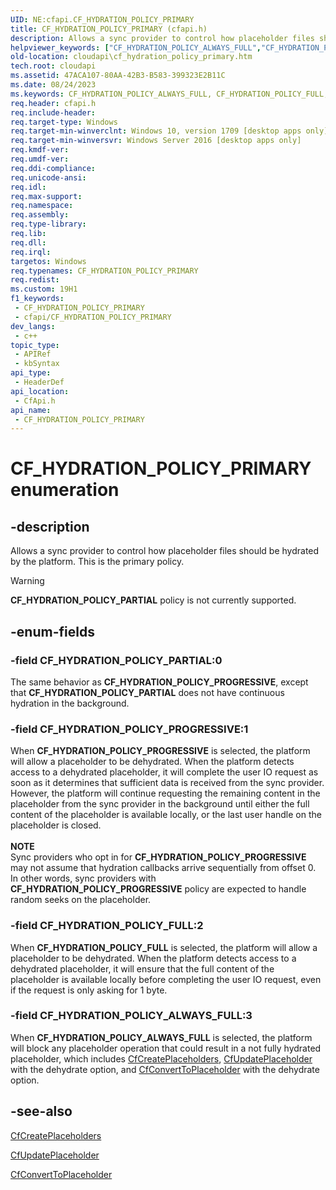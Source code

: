 ```yaml
---
UID: NE:cfapi.CF_HYDRATION_POLICY_PRIMARY
title: CF_HYDRATION_POLICY_PRIMARY (cfapi.h)
description: Allows a sync provider to control how placeholder files should be hydrated by the platform. This is the primary policy.
helpviewer_keywords: ["CF_HYDRATION_POLICY_ALWAYS_FULL","CF_HYDRATION_POLICY_FULL","CF_HYDRATION_POLICY_PARTIAL","CF_HYDRATION_POLICY_PRIMARY","CF_HYDRATION_POLICY_PRIMARY enumeration","CF_HYDRATION_POLICY_PROGRESSIVE","cfapi/CF_HYDRATION_POLICY_ALWAYS_FULL","cfapi/CF_HYDRATION_POLICY_FULL","cfapi/CF_HYDRATION_POLICY_PARTIAL","cfapi/CF_HYDRATION_POLICY_PRIMARY","cfapi/CF_HYDRATION_POLICY_PROGRESSIVE","cloudApi.cf_hydration_policy_primary"]
old-location: cloudapi\cf_hydration_policy_primary.htm
tech.root: cloudapi
ms.assetid: 47ACA107-80AA-42B3-B583-399323E2B11C
ms.date: 08/24/2023
ms.keywords: CF_HYDRATION_POLICY_ALWAYS_FULL, CF_HYDRATION_POLICY_FULL, CF_HYDRATION_POLICY_PARTIAL, CF_HYDRATION_POLICY_PRIMARY, CF_HYDRATION_POLICY_PRIMARY enumeration, CF_HYDRATION_POLICY_PROGRESSIVE, cfapi/CF_HYDRATION_POLICY_ALWAYS_FULL, cfapi/CF_HYDRATION_POLICY_FULL, cfapi/CF_HYDRATION_POLICY_PARTIAL, cfapi/CF_HYDRATION_POLICY_PRIMARY, cfapi/CF_HYDRATION_POLICY_PROGRESSIVE, cloudApi.cf_hydration_policy_primary
req.header: cfapi.h
req.include-header: 
req.target-type: Windows
req.target-min-winverclnt: Windows 10, version 1709 [desktop apps only]
req.target-min-winversvr: Windows Server 2016 [desktop apps only]
req.kmdf-ver: 
req.umdf-ver: 
req.ddi-compliance: 
req.unicode-ansi: 
req.idl: 
req.max-support: 
req.namespace: 
req.assembly: 
req.type-library: 
req.lib: 
req.dll: 
req.irql: 
targetos: Windows
req.typenames: CF_HYDRATION_POLICY_PRIMARY
req.redist: 
ms.custom: 19H1
f1_keywords:
 - CF_HYDRATION_POLICY_PRIMARY
 - cfapi/CF_HYDRATION_POLICY_PRIMARY
dev_langs:
 - c++
topic_type:
 - APIRef
 - kbSyntax
api_type:
 - HeaderDef
api_location:
 - CfApi.h
api_name:
 - CF_HYDRATION_POLICY_PRIMARY
---
```


# CF_HYDRATION_POLICY_PRIMARY enumeration

## -description

Allows a sync provider to control how placeholder files should be hydrated by the platform. This is the primary policy.

> [!WARNING]
> **CF_HYDRATION_POLICY_PARTIAL** policy is not currently supported.

## -enum-fields

### -field CF_HYDRATION_POLICY_PARTIAL:0

The same behavior as **CF_HYDRATION_POLICY_PROGRESSIVE**, except that **CF_HYDRATION_POLICY_PARTIAL** does not have continuous hydration in the background.

### -field CF_HYDRATION_POLICY_PROGRESSIVE:1

When **CF_HYDRATION_POLICY_PROGRESSIVE** is selected, the platform will allow a placeholder to be dehydrated. When the platform detects access to a dehydrated placeholder, it will complete the user IO request as soon as it determines that sufficient data is received from the sync provider. However, the platform will continue requesting the remaining content in the placeholder from the sync provider in the background until either the full content of the placeholder is available locally, or the last user handle on the placeholder is closed. <br><br>**NOTE**<br>Sync providers who opt in for **CF_HYDRATION_POLICY_PROGRESSIVE** may not assume that hydration callbacks arrive sequentially from offset 0. In other words, sync providers with **CF_HYDRATION_POLICY_PROGRESSIVE** policy are expected to handle random seeks on the placeholder.

### -field CF_HYDRATION_POLICY_FULL:2

When **CF_HYDRATION_POLICY_FULL** is selected, the platform will allow a placeholder to be dehydrated. When the platform detects access to a dehydrated placeholder, it will ensure that the full content of the placeholder is available locally before completing the user IO request, even if the request is only asking for 1 byte.

### -field CF_HYDRATION_POLICY_ALWAYS_FULL:3

When **CF_HYDRATION_POLICY_ALWAYS_FULL** is selected, the platform will block any placeholder operation that could result in a not fully hydrated placeholder, which includes [CfCreatePlaceholders](nf-cfapi-cfcreateplaceholders.md), [CfUpdatePlaceholder](nf-cfapi-cfupdateplaceholder.md) with the dehydrate option, and [CfConvertToPlaceholder](nf-cfapi-cfconverttoplaceholder.md) with the dehydrate option.

## -see-also

[CfCreatePlaceholders](nf-cfapi-cfcreateplaceholders.md)

[CfUpdatePlaceholder](nf-cfapi-cfupdateplaceholder.md)

[CfConvertToPlaceholder](nf-cfapi-cfconverttoplaceholder.md)
